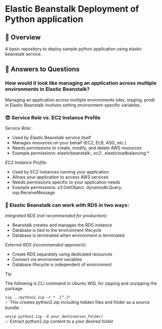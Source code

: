 # Elastic Beanstalk Deployment of Python application

## 📌 Overview

A basic repository to deploy sample python application using elastic beanstalk service.

## 🔧 Answers to Questions

### How would it look like managing an application across multiple environments in Elastic Beanstalk?

Managing an application across multiple environments (dev, staging, prod) in Elastic Beanstalk involves setting environment-specific variables.

### :sunglasses: Service Role vs. EC2 Instance Profile

_Service Role:_

- Used by Elastic Beanstalk service itself <br>
- Manages resources on your behalf (EC2, ELB, ASG, etc.) <br>
- Needs permissions to create, modify, and delete AWS resources <br>
- Example permissions: elasticbeanstalk:_, ec2:_, elasticloadbalancing:\* <br>

_EC2 Instance Profile:_

- Used by EC2 instances running your application <br>
- Allows your application to access AWS services <br>
- Needs permissions specific to your application needs <br>
- Example permissions: s3:GetObject, dynamodb:Query, sqs:ReceiveMessage <br>

### :confetti_ball: Elastic Beanstalk can work with RDS in two ways:

_Integrated RDS (not recommended for production):_

- Beanstalk creates and manages the RDS instance <br>
- Database is tied to the environment lifecycle <br>
- Database is terminated when environment is terminated <br>

_External RDS (recommended approach):_

- Create RDS separately using dedicated resources <br>
- Connect via environment variables <br>
- Database lifecycle is independent of environment <br>

> [!TIP]
> The following is CLI command in Ubuntu WSL for zipping and unzipping the package

`zip ../python2.zip -r * .[^.]*`
\
✅ This creates python2.zip including hidden files and folder as a source bundle.

`unzip python2.zip -d your_destination_folder/`
\
✅ Extract python2.zip content to a your desired folder
